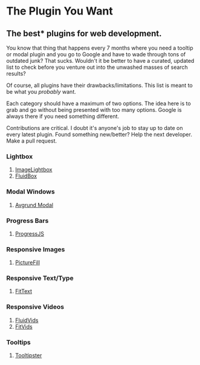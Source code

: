 # The Plugin You Want
## The best* plugins for web development.

You know that thing that happens every 7 months where you need a tooltip or
modal plugin and you go to Google and have to wade through tons of outdated
junk? That sucks. Wouldn't it be better to have a curated, updated list to
check before you venture out into the unwashed masses of search results?

Of course, all plugins have their drawbacks/limitations. This list is
meant to be what you *probably* want.

Each category should have a maximum of two options. The idea here is to
grab and go without being presented with too many options. Google is always
there if you need something different.

Contributions are critical. I doubt it's anyone's job to stay up to date on
every latest plugin. Found something new/better? Help the next developer.
Make a pull request.

### Lightbox

1. [ImageLightbox](http://osvaldas.info/image-lightbox-responsive-touch-friendly)
2. [FluidBox](http://codepen.io/terrymun/full/JKHwp)

### Modal Windows

1. [Avgrund Modal](http://labs.voronianski.com/jquery.avgrund.js/)

### Progress Bars

1. [ProgressJS](http://usablica.github.io/progress.js/)

### Responsive Images

1. [PictureFill](https://github.com/scottjehl/picturefill)

### Responsive Text/Type

1. [FitText](http://fittextjs.com/)

### Responsive Videos

1. [FluidVids](http://toddmotto.com/fluid-and-responsive-youtube-and-vimeo-videos-with-fluidvids-js/)
2. [FitVids](http://fitvidsjs.com/)

### Tooltips

1. [Tooltipster](http://iamceege.github.io/tooltipster/)
